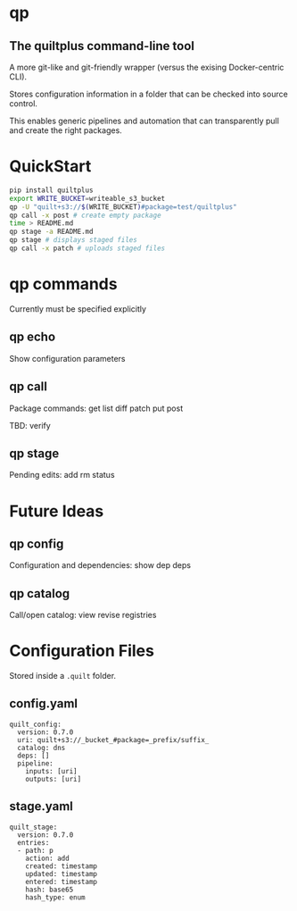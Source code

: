 # qp
## The quiltplus command-line tool

A more git-like and git-friendly wrapper (versus the exising Docker-centric CLI).

Stores configuration information in a folder that can be checked into source control.

This enables generic pipelines and automation that can transparently pull and create the right packages.

# QuickStart

```bash
pip install quiltplus
export WRITE_BUCKET=writeable_s3_bucket
qp -U "quilt+s3://$(WRITE_BUCKET)#package=test/quiltplus"
qp call -x post # create empty package
time > README.md
qp stage -a README.md
qp stage # displays staged files
qp call -x patch # uploads staged files
```

# qp commands

Currently must be specified explicitly
## qp echo

Show configuration parameters

## qp call

Package commands: get list diff patch put post

TBD: verify

## qp stage

Pending edits: add rm status

# Future Ideas

## qp config

Configuration and dependencies: show dep deps 

## qp catalog

Call/open catalog: view revise registries

# Configuration Files

Stored inside a `.quilt` folder.

## config.yaml

```
quilt_config:
  version: 0.7.0
  uri: quilt+s3://_bucket_#package=_prefix/suffix_
  catalog: dns
  deps: []
  pipeline:
    inputs: [uri]
    outputs: [uri]
```

## stage.yaml

```
quilt_stage:
  version: 0.7.0
  entries:
  - path: p
    action: add
    created: timestamp
    updated: timestamp
    entered: timestamp
    hash: base65
    hash_type: enum

   
